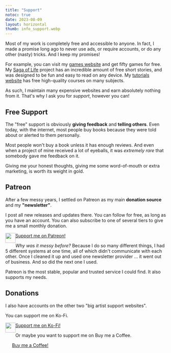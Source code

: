 ```yaml
---
title: "Support"
notoc: true
date: 2023-08-09
layout: horizontal
thumb: info_support.webp
---
```


Most of my work is completely free and accessible to anyone. In fact, I made a promise long ago to never use ads, or require accounts, or do any other (nasty) tricks. And I keep my promises! 

For example, you can visit my [games website](https://pandaqi.com) and get fifty games for free. My [Saga of Life](/books/the-saga-of-life) project has an incredible amount of free short stories, and was designed to be fun and easy to read on any device. My [tutorials website](https://pandaqi.com/tutorials) has free high-quality courses on many subjects.

As such, I maintain many expensive websites and earn absolutely nothing from it. That's why I ask you for _support_, however you can!

## Free Support

The "free" support is obviously **giving feedback** and **telling others**. Even today, with the internet, most people buy books because they were told about or alerted to them personally. 

Most people won't buy a book unless it has enough reviews. And even when a project of mine received a lot of eyeballs, it was _extremely rare_ that somebody gave me feedback on it.

Giving me your honest thoughts, giving me some word-of-mouth or extra marketing, is worth its weight in gold.

## Patreon

After a few messy years, I settled on Patreon as my main **donation source** and my **"newsletter"**. 

I post all new releases and updates there. You can follow for free, as long as you have an account. You can also subscribe to one of several tiers to give me a small monthly donation.

<p>
    <a href="https://patreon.com/tiamopastoor" class="striped-link">
        <img decoding="async" style="float:left; width: 2.25em;" src="/css/patreon logo.png" loading="lazy">
        <span>Support me on Patreon!</span>
    </a>
</p>

_Why was it messy before?_ Because I do so many different things, I had 5 different systems at one time, all of which didn't communicate with each other. Once I cleaned it up and used one newsletter provider ... it went out of business. And so did the next one I used.

Patreon is the most stable, popular and trusted service I could find. It also supports my needs.

## Donations

I also have accounts on the other two "big artist support websites".

You can support me on Ko-Fi.

<p>
    <a href="https://ko-fi.com/tiamopastoor" class="striped-link">
        <img decoding="async" style="float:left; width: 2.25em;" src="/css/kofi_logo.png" loading="lazy">
        <span>Support me on Ko-Fi!</span>
    </a>
</p>

Or maybe you want to support me on Buy me a Coffee.

<p>
    <a href="https://www.buymeacoffee.com/tiamopastoor" class="striped-link">
        <img decoding="async" style="float:left; width: 1.25em; margin-top: 0.25em; margin-left: 0.25em;" src="/css/bmac_logo.png" loading="lazy">
        <span>Buy me a Coffee!</span>
    </a>
</p>